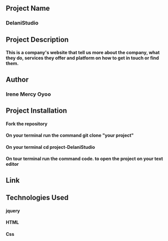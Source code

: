 ##  Project Name
### DelaniStudio

## Project Description
#### This is a company's website that tell us more about the company, what they do, services they offer and platform on how to get in touch or find them.

## Author
### Irene Mercy Oyoo

## Project Installation
#### Fork the repository
#### On your terminal run the command git clone "your project"
#### On your terminal  cd project-DelaniStudio
#### On tour terminal run the command code. to open the project on your text editor

## Link


## Technologies Used
#### jquery
#### HTML
#### Css
